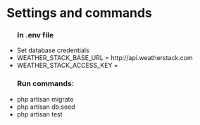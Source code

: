 <h1>Settings and commands</h1>
<ul>
    <h3>In .env file </h3>
    <li>Set database credentials</li>
    <li>WEATHER_STACK_BASE_URL = http://api.weatherstack.com</li>
    <li>WEATHER_STACK_ACCESS_KEY = </li>
</ul>

<ul>
    <h3>Run commands: </h3>
    <li>php artisan migrate</li>
    <li>php artisan db:seed</li>
    <li>php artisan test</li>
</ul>
